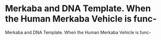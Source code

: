 # Merkaba and DNA Template. When the Human Merkaba Vehicle is func-

Merkaba and DNA Template. When the Human Merkaba Vehicle is func-